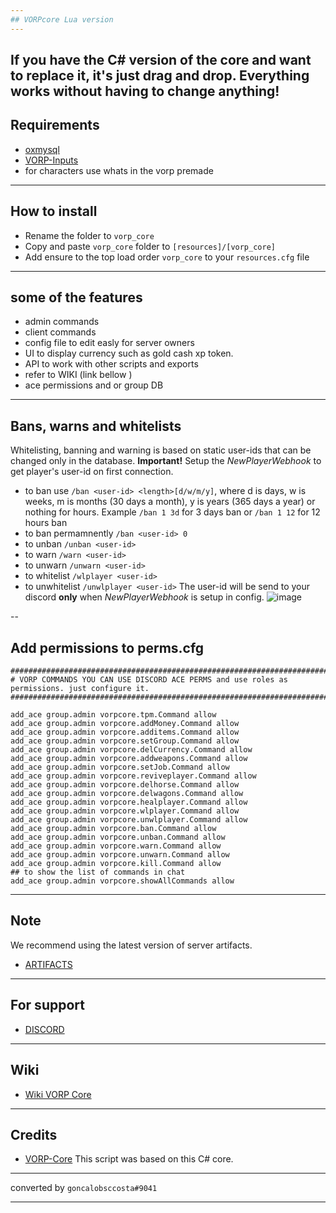 ```yaml
---
## VORPcore Lua version
---
```


If you have the C# version of the core and want to replace it, it's just drag and drop. Everything works without having to change anything!
---
## Requirements
- [oxmysql](https://github.com/VORPCORE/oxmysql) 
- [VORP-Inputs](https://github.com/VORPCORE/vorp-inputs-lua/releases) 
-  for characters use whats in the vorp premade
---
## How to install 
* Rename the folder to ``vorp_core``
* Copy and paste ``vorp_core`` folder to ``[resources]/[vorp_core]``
* Add ensure to the top load order ``vorp_core`` to your ``resources.cfg`` file

---

## some of the features 
- admin commands 
- client commands
- config file to edit easly for server owners
- UI to display currency such as gold cash xp token.
- API to work with other scripts and exports
- refer to WIKI (link bellow )
- ace permissions and or group DB

---

## Bans, warns and whitelists

Whitelisting, banning and warning is based on static user-ids that can be changed only in the database. 
**Important!** Setup the *NewPlayerWebhook* to get player's user-id on first connection.
- to ban use `/ban <user-id> <length>[d/w/m/y]`, where d is days, w is weeks, m is months (30 days a month), y is years (365 days a year) or nothing for hours. Example `/ban 1 3d` for 3 days ban or `/ban 1 12` for 12 hours ban
- to ban permamnently `/ban <user-id> 0`
- to unban `/unban <user-id>`
- to warn `/warn <user-id>`
- to unwarn `/unwarn <user-id>`
- to whitelist `/wlplayer <user-id>`
- to unwhitelist `/unwlplayer <user-id>`
The user-id will be send to your discord **only** when *NewPlayerWebhook* is setup in config.
![image](https://i.imgur.com/cWlyIC8.png)


--
## Add permissions to perms.cfg
```
#############################################################################################
# VORP COMMANDS YOU CAN USE DISCORD ACE PERMS and use roles as permissions. just configure it.
#############################################################################################

add_ace group.admin vorpcore.tpm.Command allow
add_ace group.admin vorpcore.addMoney.Command allow
add_ace group.admin vorpcore.additems.Command allow
add_ace group.admin vorpcore.setGroup.Command allow
add_ace group.admin vorpcore.delCurrency.Command allow
add_ace group.admin vorpcore.addweapons.Command allow
add_ace group.admin vorpcore.setJob.Command allow
add_ace group.admin vorpcore.reviveplayer.Command allow
add_ace group.admin vorpcore.delhorse.Command allow
add_ace group.admin vorpcore.delwagons.Command allow
add_ace group.admin vorpcore.healplayer.Command allow 
add_ace group.admin vorpcore.wlplayer.Command allow
add_ace group.admin vorpcore.unwlplayer.Command allow
add_ace group.admin vorpcore.ban.Command allow
add_ace group.admin vorpcore.unban.Command allow
add_ace group.admin vorpcore.warn.Command allow
add_ace group.admin vorpcore.unwarn.Command allow
add_ace group.admin vorpcore.kill.Command allow
## to show the list of commands in chat
add_ace group.admin vorpcore.showAllCommands allow

```
---

## Note

We recommend using the latest version of server artifacts.
- [ARTIFACTS](https://runtime.fivem.net/artifacts/fivem/build_server_windows/master/)

---

## For support 
- [DISCORD](https://discord.gg/DHGVAbCj7N)

---

## Wiki
- [Wiki VORP Core](https://github.com/outsider31000/VORP_API-docs)
---

## Credits
- [VORP-Core](https://github.com/VORPCORE/VORP-Core/releases) This script was based on this C# core.

---

converted by `goncalobsccosta#9041`

---
